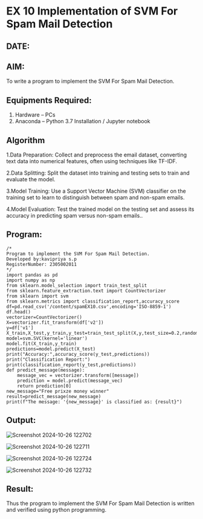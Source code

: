 # EX 10 Implementation of SVM For Spam Mail Detection
## DATE:
## AIM:
To write a program to implement the SVM For Spam Mail Detection.

## Equipments Required:
1. Hardware – PCs
2. Anaconda – Python 3.7 Installation / Jupyter notebook

## Algorithm
1.Data Preparation: Collect and preprocess the email dataset, converting text data into numerical features, often using techniques like TF-IDF.

2.Data Splitting: Split the dataset into training and testing sets to train and evaluate the model.

3.Model Training: Use a Support Vector Machine (SVM) classifier on the training set to learn to distinguish between spam and non-spam emails.

4.Model Evaluation: Test the trained model on the testing set and assess its accuracy in predicting spam versus non-spam emails.. 

## Program:
```
/*
Program to implement the SVM For Spam Mail Detection.
Developed by:kavipriya s.p
RegisterNumber: 2305002011 
*/
import pandas as pd
import numpy as np
from sklearn.model_selection import train_test_split
from sklearn.feature_extraction.text import CountVectorizer
from sklearn import svm
from sklearn.metrics import classification_report,accuracy_score
df=pd.read_csv('/content/spamEX10.csv',encoding='ISO-8859-1')
df.head()
vectorizer=CountVectorizer()
X=vectorizer.fit_transform(df['v2'])
y=df['v1']
X_train,X_test,y_train,y_test=train_test_split(X,y,test_size=0.2,random_state=42)
model=svm.SVC(kernel='linear')
model.fit(X_train,y_train)
predictions=model.predict(X_test)
print("Accuracy:",accuracy_score(y_test,predictions))
print("Classification Report:")
print(classification_report(y_test,predictions))
def predict_message(message):
    message_vec = vectorizer.transform([message])
    prediction = model.predict(message_vec)
    return prediction[0]
new_message="Free prixze money winner"
result=predict_message(new_message)
print(f"The message: '{new_message}' is classified as: {result}")
```

## Output:
![Screenshot 2024-10-26 122702](https://github.com/user-attachments/assets/f2096800-d194-41f1-83e6-b745ac78b8bb)

![Screenshot 2024-10-26 122711](https://github.com/user-attachments/assets/97b08069-70ea-4ca0-a793-db0ac177691f)


![Screenshot 2024-10-26 122724](https://github.com/user-attachments/assets/3b044dbc-3c84-481e-b212-99313dec83b9)

![Screenshot 2024-10-26 122732](https://github.com/user-attachments/assets/a5220edc-c41e-491d-b0ca-4a394fc9bc9a)




## Result:
Thus the program to implement the SVM For Spam Mail Detection is written and verified using python programming.

